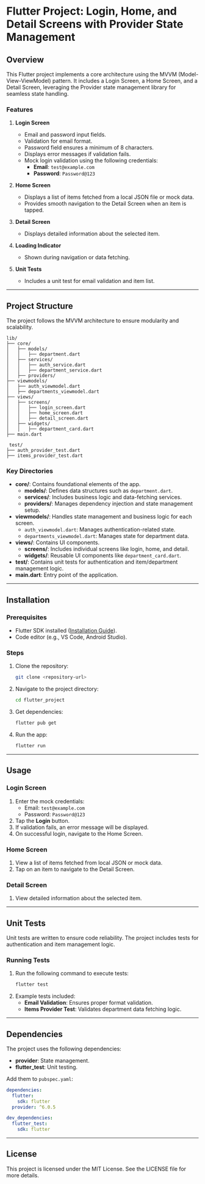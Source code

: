 # Flutter Project: Login, Home, and Detail Screens with Provider State Management

## Overview
This Flutter project implements a core architecture using the MVVM (Model-View-ViewModel) pattern. It includes a Login Screen, a Home Screen, and a Detail Screen, leveraging the Provider state management library for seamless state handling.

### Features
1. **Login Screen**
   - Email and password input fields.
   - Validation for email format.
   - Password field ensures a minimum of 8 characters.
   - Displays error messages if validation fails.
   - Mock login validation using the following credentials:
     - **Email**: `test@example.com`
     - **Password**: `Password@123`

2. **Home Screen**
   - Displays a list of items fetched from a local JSON file or mock data.
   - Provides smooth navigation to the Detail Screen when an item is tapped.

3. **Detail Screen**
   - Displays detailed information about the selected item.

4. **Loading Indicator**
   - Shown during navigation or data fetching.

5. **Unit Tests**
   - Includes a unit test for email validation and item list.

---

## Project Structure
The project follows the MVVM architecture to ensure modularity and scalability.

```
lib/
├── core/
│   ├── models/
│   │   ├── department.dart
│   ├── services/
│   │   ├── auth_service.dart
│   │   ├── department_service.dart
│   ├── providers/
├── viewmodels/
│   ├── auth_viewmodel.dart
│   ├── departments_viewmodel.dart
├── views/
│   ├── screens/
│   │   ├── login_screen.dart
│   │   ├── home_screen.dart
│   │   ├── detail_screen.dart
│   ├── widgets/
│   │   ├── department_card.dart
├── main.dart

 test/
├── auth_provider_test.dart
├── items_provider_test.dart
```

### Key Directories
- **core/**: Contains foundational elements of the app.
  - **models/**: Defines data structures such as `department.dart`.
  - **services/**: Includes business logic and data-fetching services.
  - **providers/**: Manages dependency injection and state management setup.
- **viewmodels/**: Handles state management and business logic for each screen.
  - `auth_viewmodel.dart`: Manages authentication-related state.
  - `departments_viewmodel.dart`: Manages state for department data.
- **views/**: Contains UI components.
  - **screens/**: Includes individual screens like login, home, and detail.
  - **widgets/**: Reusable UI components like `department_card.dart`.
- **test/**: Contains unit tests for authentication and item/department management logic.
- **main.dart**: Entry point of the application.

---

## Installation

### Prerequisites
- Flutter SDK installed ([Installation Guide](https://docs.flutter.dev/get-started/install)).
- Code editor (e.g., VS Code, Android Studio).

### Steps
1. Clone the repository:
   ```bash
   git clone <repository-url>
   ```
2. Navigate to the project directory:
   ```bash
   cd flutter_project
   ```
3. Get dependencies:
   ```bash
   flutter pub get
   ```
4. Run the app:
   ```bash
   flutter run
   ```

---

## Usage

### Login Screen
1. Enter the mock credentials:
   - Email: `test@example.com`
   - Password: `Password@123`
2. Tap the **Login** button.
3. If validation fails, an error message will be displayed.
4. On successful login, navigate to the Home Screen.

### Home Screen
1. View a list of items fetched from local JSON or mock data.
2. Tap on an item to navigate to the Detail Screen.

### Detail Screen
1. View detailed information about the selected item.

---

## Unit Tests
Unit tests are written to ensure code reliability. The project includes tests for authentication and item management logic.

### Running Tests
1. Run the following command to execute tests:
   ```bash
   flutter test
   ```
2. Example tests included:
   - **Email Validation**: Ensures proper format validation.
   - **Items Provider Test**: Validates department data fetching logic.

---

## Dependencies
The project uses the following dependencies:
- **provider**: State management.
- **flutter_test**: Unit testing.

Add them to `pubspec.yaml`:
```yaml
dependencies:
  flutter:
    sdk: flutter
  provider: ^6.0.5

dev_dependencies:
  flutter_test:
    sdk: flutter
```

---

## License
This project is licensed under the MIT License. See the LICENSE file for more details.


